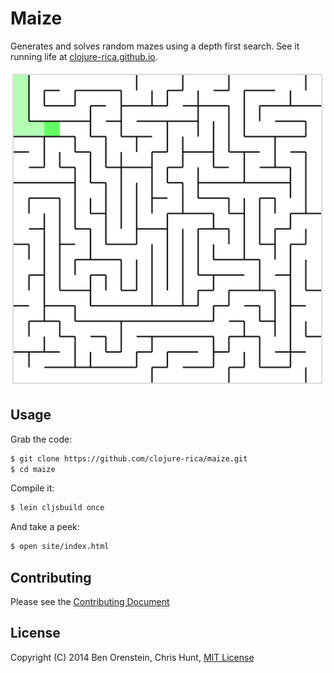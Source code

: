 # Maize

Generates and solves random mazes using a depth first search. See it running
life at [clojure-rica.github.io](http://clojure-rica.github.io).

![](images/example-maze.gif)

## Usage

Grab the code:

```bash
$ git clone https://github.com/clojure-rica/maize.git
$ cd maize
```

Compile it:

```bash
$ lein cljsbuild once
```

And take a peek:

```bash
$ open site/index.html
```

## Contributing
Please see the [Contributing
Document](https://github.com/clojure-rica/maize/blob/master/CONTRIBUTING.md)

## License
Copyright (C) 2014 Ben Orenstein, Chris Hunt, [MIT
License](https://github.com/clojure-rica/maize/blob/master/LICENSE.txt)

